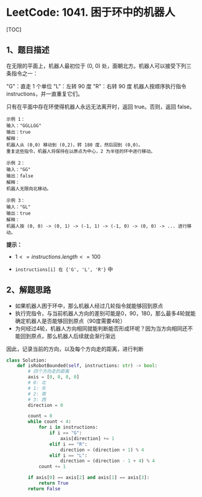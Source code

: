 # LeetCode: 1041. 困于环中的机器人

[TOC]

## 1、题目描述

在无限的平面上，机器人最初位于 (0, 0) 处，面朝北方。机器人可以接受下列三条指令之一：

"G"：直走 1 个单位
"L"：左转 90 度
"R"：右转 90 度
机器人按顺序执行指令 instructions，并一直重复它们。

只有在平面中存在环使得机器人永远无法离开时，返回 true。否则，返回 false。

 ```
示例 1：
输入："GGLLGG"
输出：true
解释：
机器人从 (0,0) 移动到 (0,2)，转 180 度，然后回到 (0,0)。
重复这些指令，机器人将保持在以原点为中心，2 为半径的环中进行移动。

示例 2：
输入："GG"
输出：false
解释：
机器人无限向北移动。

示例 3：
输入："GL"
输出：true
解释：
机器人按 (0, 0) -> (0, 1) -> (-1, 1) -> (-1, 0) -> (0, 0) -> ... 进行移动。
 ```



**提示：**

-  $1 <= instructions.length <= 100$ 

-  `instructions[i] 在 {'G', 'L', 'R'}` 中

## 2、解题思路

- 如果机器人困于环中，那么机器人经过几轮指令就能够回到原点
- 执行完指令，与当前机器人方向的差别可能是0，90，180，那么最多4轮就能确定机器人是否能够回到原点（90度需要4轮）
- 为何经过4轮，机器人方向相同就能判断能否形成环呢？因为当方向相同还不能回到原点，那么机器人后续就会渐行渐远



因此，记录当前的方向，以及每个方向走的距离，进行判断

```python
class Solution:
    def isRobotBounded(self, instructions: str) -> bool:
        # 四个方向走的距离
        axis = [0, 0, 0, 0]
        # 0: 北
        # 1: 东
        # 2: 南
        # 3: 西
        direction = 0

        count = 0
        while count < 4:
            for i in instructions:
                if i == "G":
                    axis[direction] += 1
                elif i == "R":
                    direction = (direction + 1) % 4
                elif i == "L":
                    direction = (direction - 1 + 4) % 4
            count += 1

        if axis[0] == axis[2] and axis[1] == axis[3]:
            return True
        return False
```

